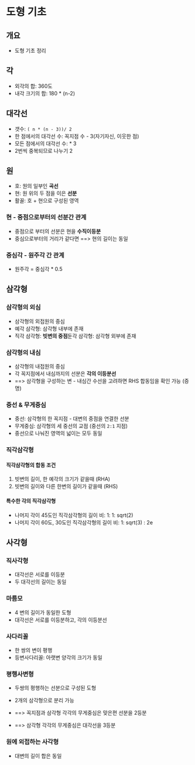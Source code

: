 # 도형 기초

## 개요

* 도형 기초 정리

## 각

* 외각의 합: 360도
* 내각 크기의 합: 180 * (n-2)

## 대각선

* 갯수: `( n * (n - 3))/ 2`
* 한 점에서의 대각선 수: 꼭지점 수 - 3(자기자신, 이웃한 점)
* 모든 점에서의 대각선 수: * 3
* 2번씩 중복되므로 나누기 2

## 원

* 호: 원의 일부인 <b>곡선</b>
* 현: 원 위의 두 점을 이은 <b>선분</b>
* 활꼴: 호 + 현으로 구성된 영역

### 현 - 중점으로부터의 선분간 관계

* 중점으로 부터의 선분은 현을 <b>수직이등분</b>
* 중심으로부터의 거리가 같다면 ==> 현의 길이는 동일 

### 중심각 - 원주각 간 관계

* 원주각 = 중심각 * 0.5



## 삼각형

### 삼각형의 외심

* 삼각형의 외접원의 중심
* 예각 삼각형: 삼각형 내부에 존재
* 직각 삼각형: <b>빗변의 중점</b>둔각 삼각형: 삼각형 외부에 존재

### 삼각형의 내심

* 삼각형의 내접원의 중심
* 각 꼭지점에서 내심까지의 선분은 <b>각의 이등분선</b>
* ==> 삼각형을 구성하는 변 - 내심간 수선을 고려하면 RHS 합동임을 확인 가능 (증명)

### 중선 & 무게중심

* 중선: 삼각형의 한 꼭지점 - 대변의 중점을 연결한 선분
* 무게중심: 삼각형의 세 중선의 교점 (중선의 `2:1` 지점)
* 중선으로 나눠진 영역의 넓이는 모두 동일



### 직각삼각형

#### 직각삼각형의 합동 조건

1. 빗변의 길이, 한 예각의 크기가 같을때 (RHA)
2. 빗변의 길이와 다른 한변의 길이가 같을때 (RHS)

#### 특수한 각의 직각삼각형

* 나머지 각이 45도인 직각삼각형의 길이 비: 1: 1: sqrt(2)
* 나머지 각이 60도, 30도인 직각삼각형의 길이 비: 1: sqrt(3) : 2e





## 사각형

### 직사각형

* 대각선은 서로를 이등분
* 두 대각선의 길이는 동일

### 마름모

* 4 변의 길이가 동일한 도형
* 대각선은 서로를 이등분하고, 각의 이등분선

### 사다리꼴

* 한 쌍의 변이 평행
* 등변사다리꼴: 아랫변 양각의 크기가 동일

### 평행사변형

* 두쌍의 평행하는 선분으로 구성된 도형



* 2개의 삼각형으로 분리 가능 
* ==> 꼭지점과 삼각형 각각의 무게중심은 맞은편 선분을 2등분
* ==> 삼각형 각각의 무게중심은 대각선을 3등분

### 원에 외접하는 사각형

* 대변의 길이 합은 동일